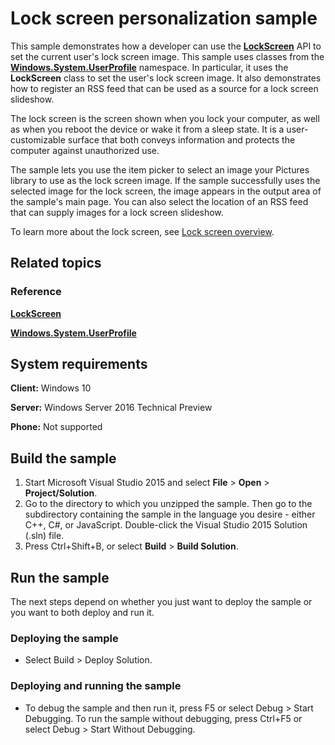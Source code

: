 ﻿<!--
  category: IdentitySecurityAndEncryption
-->

# Lock screen personalization sample

This sample demonstrates how a developer can use the [**LockScreen**](http://msdn.microsoft.com/library/windows/apps/br241847) API to set the current user's lock screen image. This sample uses classes from the [**Windows.System.UserProfile**](http://msdn.microsoft.com/library/windows/apps/br241881) namespace. In particular, it uses the **LockScreen** class to set the user's lock screen image. It also demonstrates how to register an RSS feed that can be used as a source for a lock screen slideshow.

The lock screen is the screen shown when you lock your computer, as well as when you reboot the device or wake it from a sleep state. It is a user-customizable surface that both conveys information and protects the computer against unauthorized use.

The sample lets you use the item picker to select an image your Pictures library to use as the lock screen image. If the sample successfully uses the selected image for the lock screen, the image appears in the output area of the sample's main page. You can also select the location of an RSS feed that can supply images for a lock screen slideshow.

To learn more about the lock screen, see [Lock screen overview](http://msdn.microsoft.com/library/windows/apps/hh779720).

## Related topics

### Reference

[**LockScreen**](http://msdn.microsoft.com/library/windows/apps/br241847)

[**Windows.System.UserProfile**](http://msdn.microsoft.com/library/windows/apps/br241881)

## System requirements

**Client:** Windows 10

**Server:** Windows Server 2016 Technical Preview

**Phone:** Not supported

## Build the sample

1. Start Microsoft Visual Studio 2015 and select **File** \> **Open** \> **Project/Solution**.
2. Go to the directory to which you unzipped the sample. Then go to the subdirectory containing the sample in the language you desire - either C++, C#, or JavaScript. Double-click the Visual Studio 2015 Solution (.sln) file. 
3. Press Ctrl+Shift+B, or select **Build** \> **Build Solution**. 

## Run the sample

The next steps depend on whether you just want to deploy the sample or you want to both deploy and run it.

### Deploying the sample

- Select Build > Deploy Solution. 

### Deploying and running the sample

- To debug the sample and then run it, press F5 or select Debug >  Start Debugging. To run the sample without debugging, press Ctrl+F5 or select Debug > Start Without Debugging. 
